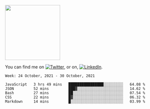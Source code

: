 <!-- ![visitors](https://visitor-badge.glitch.me/badge?page_id=page.id) -->

<img height="180em" src="https://github-readme-stats.vercel.app/api?username=alihernandez&show_icons=true&hide_border=true&&count_private=true&include_all_commits=true" />

<!-- Actual text -->

You can find me on [![Twitter][1.2]][1], or on, [![LinkedIn][2.2]][2].

<!-- Icons -->

[1.2]: http://i.imgur.com/wWzX9uB.png (twitter icon without padding)
[2.2]: https://raw.githubusercontent.com/MartinHeinz/MartinHeinz/master/linkedin-3-16.png (LinkedIn icon without padding)

<!-- Links to your social media accounts -->

[1]: https://twitter.com/phantomramen
[2]: https://www.linkedin.com/in/ali-hernandez-96b1b71a9/

<!--START_SECTION:waka-->
```text
Week: 24 October, 2021 - 30 October, 2021

JavaScript   3 hrs 49 mins   ████████████████░░░░░░░░░   64.08 % 
JSON         52 mins         ███▓░░░░░░░░░░░░░░░░░░░░░   14.62 % 
Bash         27 mins         ██░░░░░░░░░░░░░░░░░░░░░░░   07.54 % 
CSS          22 mins         █▓░░░░░░░░░░░░░░░░░░░░░░░   06.32 % 
Markdown     14 mins         █░░░░░░░░░░░░░░░░░░░░░░░░   03.99 % 
```
<!--END_SECTION:waka-->
